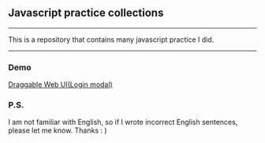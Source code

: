 ## Javascript practice collections
---
 This is a repository that contains many javascript practice I did.

---
### Demo
[Draggable Web UI(Login modal)](https://arcobalenoi27.github.io/complete-web-developer-course/javascript-practice\draggable-web-ui-login-modal/)

### P.S.
I am not familiar with English, so if I wrote  incorrect English sentences, please let me know. Thanks : )
